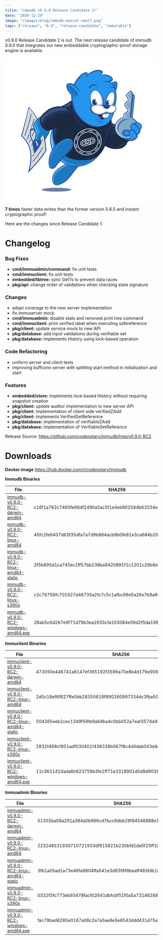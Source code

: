 ```yaml
---
title: "immudb v0.9.0 Release Candidate 2!"
date: "2020-12-29"
image: "/images/blog/immudb-mascot-small.png"
tags: ["release", "0.9", "release-candidate", "immutable"]
---
```


v0.9.0 Release Candidate 2 is out. The next release candidate of immudb 0.9.0 that integrates our new embeddable cryptographic-proof storage engine is available.

![immudb v0.9.0 Release Candidate 2](/images/blog/immudb-mascot-small.png)

**7 times** faster data writes than the former version 0.8.0 and instant cryptographic proof!

Here are the changes since Release Candidate 1:

# Changelog

### Bug Fixes
- **cmd/immuadmin/command:** fix unit tests
- **cmd/immuclient:** fix unit tests
- **embedded/tbtree:** sync GetTs to prevent data races
- **pkg/api:** change order of validations when checking state signature

### Changes
- adapt coverage to the new server implementation
- fix immuserver mock
- **cmd/immuadmin:** disable stats and removed print tree command
- **cmd/immuclient:** print verified label when executing safereference
- **pkg/client:** update service mock to new API
- **pkg/database:** add input validations during verifiable set
- **pkg/database:** implements History using lock-based operation

### Code Refactoring
- uniform server and client tests
- improving buffconn server with splitting start method in initialization and start

### Features
- **embedded/store:** implements lock-based History without requiring snapshot creation
- **pkg/client:** update auditor implementation to new server API
- **pkg/client:** implementation of client-side verifiedZAdd
- **pkg/client:** implements VerifiedSetReference
- **pkg/database:** implementation of verifiableZAdd
- **pkg/database:** implementation of VerifiableSetReference

Release Source:
https://github.com/codenotary/immudb/tree/v0.9.0-RC2

# Downloads

**Docker image**
https://hub.docker.com/r/codenotary/immudb

**Immudb Binaries**

File | SHA256
------------- | -------------
[immudb-v0.9.0-RC2-darwin-amd64](https://github.com/vchain-us/immudb/releases/download/v0.9.0-RC2/immudb-v0.9.0-RC2-darwin-amd64) | c16f1a762c7460fe66df2490a5ac5f1e4eb662584b63334eddf78e90fe4147b4 
[immudb-v0.9.0-RC2-linux-amd64](https://github.com/vchain-us/immudb/releases/download/v0.9.0-RC2/immudb-v0.9.0-RC2-linux-amd64) | 45fc2fe6407d63f35dfa7a7d9b864acb9b0fe81e3ca684b20f50be1809830e06 
[immudb-v0.9.0-RC2-linux-amd64-static](https://github.com/vchain-us/immudb/releases/download/v0.9.0-RC2/immudb-v0.9.0-RC2-linux-amd64-static) | 2f5b895d1ca745ec1ff57bb238ba9420891f1c1201c29b8efef1e203d86623ab 
[immudb-v0.9.0-RC2-linux-s390x](https://github.com/vchain-us/immudb/releases/download/v0.9.0-RC2/immudb-v0.9.0-RC2-linux-s390x) | c2c78756fc701627e46735a2fc7c5c1afbc99e5a26e7b9a60e763ec7115ea422 
[immudb-v0.9.0-RC2-windows-amd64.exe](https://github.com/vchain-us/immudb/releases/download/v0.9.0-RC2/immudb-v0.9.0-RC2-windows-amd64.exe) | 26ab5c6d267e9f71d79b3ea2633cfa103084e56d2f5da1987e3dca417f8564e7


**Immuclient Binaries**

File | SHA256
------------- | -------------
[immuclient-v0.9.0-RC2-darwin-amd64](https://github.com/vchain-us/immudb/releases/download/v0.9.0-RC2/immuclient-v0.9.0-RC2-darwin-amd64) | 473050e446741a6147ef365192f3599a70e8b4d176e9068be5c6d5895f086110 
[immuclient-v0.9.0-RC2-linux-amd64](https://github.com/vchain-us/immudb/releases/download/v0.9.0-RC2/immuclient-v0.9.0-RC2-linux-amd64) | 2d0c18ef6f827ffe0bb28350618f890260997334dc3fba50040af9fdd14f0375 
[immuclient-v0.9.0-RC2-linux-amd64-static](https://github.com/vchain-us/immudb/releases/download/v0.9.0-RC2/immuclient-v0.9.0-RC2-linux-amd64-static) | 504365eeb2cec1349f56fe9a64ba4c0bb052a7eaf3574d488fbfb9c0708846bc 
[immuclient-v0.9.0-RC2-linux-s390x](https://github.com/vchain-us/immudb/releases/download/v0.9.0-RC2/immuclient-v0.9.0-RC2-linux-s390x) | 2832f468cf951adf030401f436338b067f8c4d6dab043d4cf7e850d2e74e7b19 
[immuclient-v0.9.0-RC2-windows-amd64.exe](https://github.com/vchain-us/immudb/releases/download/v0.9.0-RC2/immuclient-v0.9.0-RC2-windows-amd64.exe) | 11c3611410ada6b823759b3fe1ff71e3318901d5d9d903606a62ec5357bf8616 

**Immuadmin Binaries**

File | SHA256
------------- | -------------
[immuadmin-v0.9.0-RC2-darwin-amd64](https://github.com/vchain-us/immudb/releases/download/v0.9.0-RC2/immuadmin-v0.9.0-RC2-darwin-amd64) | 51302ba08a291a384a0b966cd7bcc6dbb29f94546888e105db0771ec1d19389c 
[immuadmin-v0.9.0-RC2-linux-amd64](https://github.com/vchain-us/immudb/releases/download/v0.9.0-RC2/immuadmin-v0.9.0-RC2-linux-amd64) | 223248531930710721933df915821b230bfd1de0f25ff32a3dfbb3259b782095 
[immuadmin-v0.9.0-RC2-linux-amd64-static](https://github.com/vchain-us/immudb/releases/download/v0.9.0-RC2/immuadmin-v0.9.0-RC2-linux-amd64-static) | 3fb1a05ad1a73e46fa9804ffa541e3d93f8f6beaff485fdb1a7bf3dd53fe1b3a 
[immuadmin-v0.9.0-RC2-linux-s390x](https://github.com/vchain-us/immudb/releases/download/v0.9.0-RC2/immuadmin-v0.9.0-RC2-linux-s390x) | 0332f5fc773eb93478facf02641dbfcbf51f0a5a73146288d42fa6f77b7e1d3a 
[immuadmin-v0.9.0-RC2-windows-amd64.exe](https://github.com/vchain-us/immudb/releases/download/v0.9.0-RC2/immuadmin-v0.9.0-RC2-windows-amd64.exe) | fac79bad8285e0167a06c2a7a5ae8e5e8543ddd431d75a67179fe2cc1b6cd658
